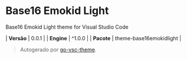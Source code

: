 # Base16 Emokid Light

Base16 Emokid Light theme for Visual Studio Code

| **Versão** | 0.0.1 |
| **Engine** | ^1.0.0 |
| **Pacote** | theme-base16emokidlight |

> Autogerado por [go-vsc-theme](https://github.com/natalbu/go-vsc-theme).
